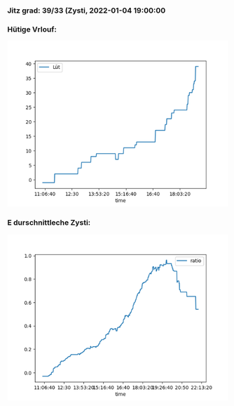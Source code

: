 ### Jitz grad: 39/33 (Zysti, 2022-01-04 19:00:00

### Hütige Vrlouf:
![Graph](Today.png)

### E durschnittleche Zysti:
![Graph](Zysti.png)